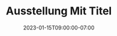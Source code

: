 ---
title: Ausstellung Mit Titel
artist: Künstlervorname Nachname
runtime: 13.02.2025 – 20.09.2930
date: 2023-01-15T09:00:00-07:00
draft: false
prevImage: https://www.reporters.de/uploads/gallery/297/6785b490c7612ff4ac00df363cd16fc851d2fdb8_content.jpg
images:
  - src: https://tinypng.com/images/social/website.jpg
    caption: Caption for Image 1
  - src: https://tinypng.com/images/social/website.jpg
    caption: Caption for Image 2
---